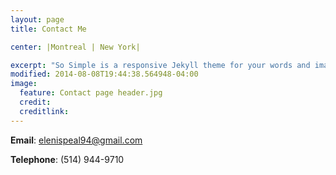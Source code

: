 ```yaml
---
layout: page
title: Contact Me

center: |Montreal | New York|

excerpt: "So Simple is a responsive Jekyll theme for your words and images."
modified: 2014-08-08T19:44:38.564948-04:00
image:
  feature: Contact page header.jpg
  credit: 
  creditlink: 
---
```


   **Email**: elenispeal94@gmail.com   

   **Telephone**: (514) 944-9710  

   
   




[^1]: Example: *domain.com/category-name/post-title*
